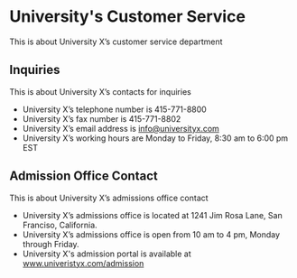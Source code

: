 # University's Customer Service

This is about University X’s customer service department

## Inquiries

This is about University X’s contacts for inquiries

- University X’s telephone number is 415-771-8800
- University X’s fax number is 415-771-8802
- University X’s email address is info@universityx.com
- University X’s working hours are Monday to Friday, 8:30 am to 6:00 pm EST

## Admission Office Contact

This is about University X’s admissions office contact

- University X’s admissions office is located at 1241 Jim Rosa Lane, San Franciso, California.
- University X’s admissions office is open from 10 am to 4 pm, Monday through Friday.
- University X's admission portal is available at www.univeristyx.com/admission